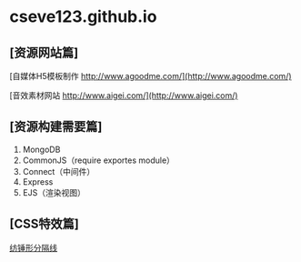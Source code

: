 # cseve123.github.io

## [资源网站篇]

[自媒体H5模板制作 http://www.agoodme.com/](http://www.agoodme.com/)

[音效素材网站 http://www.aigei.com/](http://www.aigei.com/)


## [资源构建需要篇] 
1. MongoDB
2. CommonJS（require exportes module）
3. Connect（中间件）
4. Express 
5. EJS（渲染视图）

## [CSS特效篇]

[纺锤形分隔线](http://cseve123.github.io/css-effect/midle-shadow-line.html)